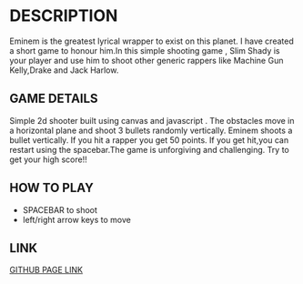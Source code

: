 # DESCRIPTION

Eminem is the greatest lyrical wrapper to exist on this planet. I have created a short game to honour him.In this simple shooting game , Slim Shady is your player and use him to shoot other generic rappers like Machine Gun Kelly,Drake and Jack Harlow.

## GAME DETAILS

Simple 2d shooter built using canvas and javascript . The obstacles move in a horizontal plane and shoot 3 bullets randomly vertically. Eminem shoots a bullet vertically. If you hit a rapper you get 50 points. If you get hit,you can restart using the spacebar.The game is unforgiving and challenging. Try to get your high score!!

## HOW TO PLAY

- SPACEBAR to shoot
- left/right arrow keys to move

## LINK

[GITHUB PAGE LINK]()
